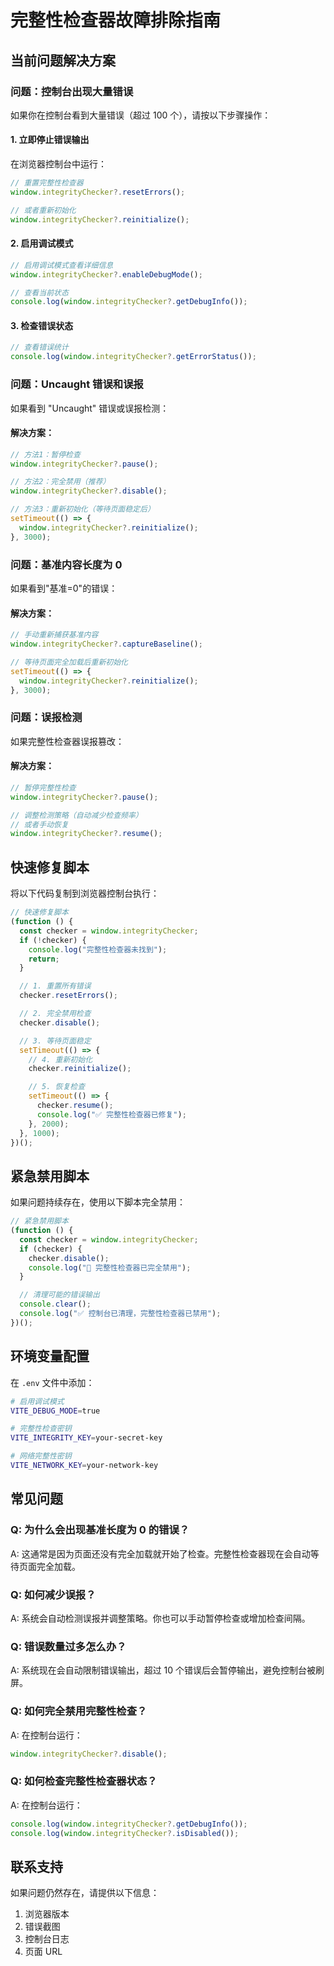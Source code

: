 # 完整性检查器故障排除指南

## 当前问题解决方案

### 问题：控制台出现大量错误

如果你在控制台看到大量错误（超过 100 个），请按以下步骤操作：

#### 1. 立即停止错误输出

在浏览器控制台中运行：

```javascript
// 重置完整性检查器
window.integrityChecker?.resetErrors();

// 或者重新初始化
window.integrityChecker?.reinitialize();
```

#### 2. 启用调试模式

```javascript
// 启用调试模式查看详细信息
window.integrityChecker?.enableDebugMode();

// 查看当前状态
console.log(window.integrityChecker?.getDebugInfo());
```

#### 3. 检查错误状态

```javascript
// 查看错误统计
console.log(window.integrityChecker?.getErrorStatus());
```

### 问题：Uncaught 错误和误报

如果看到 "Uncaught" 错误或误报检测：

#### 解决方案：

```javascript
// 方法1：暂停检查
window.integrityChecker?.pause();

// 方法2：完全禁用（推荐）
window.integrityChecker?.disable();

// 方法3：重新初始化（等待页面稳定后）
setTimeout(() => {
  window.integrityChecker?.reinitialize();
}, 3000);
```

### 问题：基准内容长度为 0

如果看到"基准=0"的错误：

#### 解决方案：

```javascript
// 手动重新捕获基准内容
window.integrityChecker?.captureBaseline();

// 等待页面完全加载后重新初始化
setTimeout(() => {
  window.integrityChecker?.reinitialize();
}, 3000);
```

### 问题：误报检测

如果完整性检查器误报篡改：

#### 解决方案：

```javascript
// 暂停完整性检查
window.integrityChecker?.pause();

// 调整检测策略（自动减少检查频率）
// 或者手动恢复
window.integrityChecker?.resume();
```

## 快速修复脚本

将以下代码复制到浏览器控制台执行：

```javascript
// 快速修复脚本
(function () {
  const checker = window.integrityChecker;
  if (!checker) {
    console.log("完整性检查器未找到");
    return;
  }

  // 1. 重置所有错误
  checker.resetErrors();

  // 2. 完全禁用检查
  checker.disable();

  // 3. 等待页面稳定
  setTimeout(() => {
    // 4. 重新初始化
    checker.reinitialize();

    // 5. 恢复检查
    setTimeout(() => {
      checker.resume();
      console.log("✅ 完整性检查器已修复");
    }, 2000);
  }, 1000);
})();
```

## 紧急禁用脚本

如果问题持续存在，使用以下脚本完全禁用：

```javascript
// 紧急禁用脚本
(function () {
  const checker = window.integrityChecker;
  if (checker) {
    checker.disable();
    console.log("🚫 完整性检查器已完全禁用");
  }

  // 清理可能的错误输出
  console.clear();
  console.log("✅ 控制台已清理，完整性检查器已禁用");
})();
```

## 环境变量配置

在 `.env` 文件中添加：

```bash
# 启用调试模式
VITE_DEBUG_MODE=true

# 完整性检查密钥
VITE_INTEGRITY_KEY=your-secret-key

# 网络完整性密钥
VITE_NETWORK_KEY=your-network-key
```

## 常见问题

### Q: 为什么会出现基准长度为 0 的错误？

A: 这通常是因为页面还没有完全加载就开始了检查。完整性检查器现在会自动等待页面完全加载。

### Q: 如何减少误报？

A: 系统会自动检测误报并调整策略。你也可以手动暂停检查或增加检查间隔。

### Q: 错误数量过多怎么办？

A: 系统现在会自动限制错误输出，超过 10 个错误后会暂停输出，避免控制台被刷屏。

### Q: 如何完全禁用完整性检查？

A: 在控制台运行：

```javascript
window.integrityChecker?.disable();
```

### Q: 如何检查完整性检查器状态？

A: 在控制台运行：

```javascript
console.log(window.integrityChecker?.getDebugInfo());
console.log(window.integrityChecker?.isDisabled());
```

## 联系支持

如果问题仍然存在，请提供以下信息：

1. 浏览器版本
2. 错误截图
3. 控制台日志
4. 页面 URL
